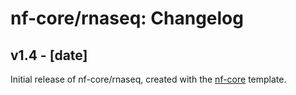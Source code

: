 # nf-core/rnaseq: Changelog

## v1.4 - [date]
Initial release of nf-core/rnaseq, created with the [nf-core](http://nf-co.re/) template.
